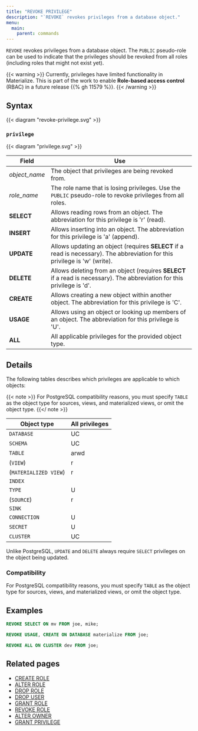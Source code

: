 ```yaml
---
title: "REVOKE PRIVILEGE"
description: "`REVOKE` revokes privileges from a database object."
menu:
  main:
    parent: commands
---
```


`REVOKE` revokes privileges from a database object. The `PUBLIC` pseudo-role can
be used to indicate that the privileges should be revoked from all roles
(including roles that might not exist yet).

{{< warning >}}
Currently, privileges have limited functionality in Materialize. This is part of the
work to enable **Role-based access control** (RBAC) in a future release {{% gh 11579 %}}.
{{< /warning >}}

## Syntax

{{< diagram "revoke-privilege.svg" >}}

### `privilege`

{{< diagram "privilege.svg" >}}

Field         | Use
--------------|--------------------------------------------------
_object_name_ | The object that privileges are being revoked from.
_role_name_   | The role name that is losing privileges. Use the `PUBLIC` pseudo-role to revoke privileges from all roles.
**SELECT**    | Allows reading rows from an object. The abbreviation for this privilege is 'r' (read).
**INSERT**    | Allows inserting into an object. The abbreviation for this privilege is 'a' (append).
**UPDATE**    | Allows updating an object (requires **SELECT** if a read is necessary). The abbreviation for this privilege is 'w' (write).
**DELETE**    | Allows deleting from an object (requires **SELECT** if a read is necessary). The abbreviation for this privilege is 'd'.
**CREATE**    | Allows creating a new object within another object. The abbreviation for this privilege is 'C'.
**USAGE**     | Allows using an object or looking up members of an object. The abbreviation for this privilege is 'U'.
**ALL**       | All applicable privileges for the provided object type.

## Details

The following tables describes which privileges are applicable to which objects:

{{< note >}}
For PostgreSQL compatibility reasons, you must specify `TABLE` as the object
type for sources, views, and materialized views, or omit the object type.
{{</ note >}}

| Object type           | All privileges |
|-----------------------|----------------|
| `DATABASE`            | UC             |
| `SCHEMA`              | UC             |
| `TABLE`               | arwd           |
| (`VIEW`)              | r              |
| (`MATERIALIZED VIEW`) | r              |
| `INDEX`               |                |
| `TYPE`                | U              |
| (`SOURCE`)            | r              |
| `SINK`                |                |
| `CONNECTION`          | U              |
| `SECRET`              | U              |
| `CLUSTER`             | UC             |

Unlike PostgreSQL, `UPDATE` and `DELETE` always require `SELECT` privileges on the object being
updated.

### Compatibility

For PostgreSQL compatibility reasons, you must specify `TABLE` as the object
type for sources, views, and materialized views, or omit the object type.

## Examples

```sql
REVOKE SELECT ON mv FROM joe, mike;
```

```sql
REVOKE USAGE, CREATE ON DATABASE materialize FROM joe;
```

```sql
REVOKE ALL ON CLUSTER dev FROM joe;
```


## Related pages

- [CREATE ROLE](../create-role)
- [ALTER ROLE](../alter-role)
- [DROP ROLE](../drop-role)
- [DROP USER](../drop-user)
- [GRANT ROLE](../grant-role)
- [REVOKE ROLE](../revoke-role)
- [ALTER OWNER](../alter-owner)
- [GRANT PRIVILEGE](../revoke-privilege)
